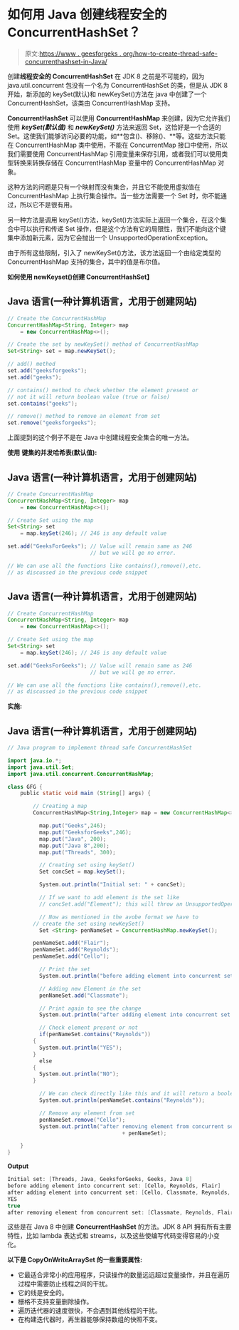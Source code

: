 # 如何用 Java 创建线程安全的 ConcurrentHashSet？

> 原文:[https://www . geesforgeks . org/how-to-create-thread-safe-concurrenthashset-in-Java/](https://www.geeksforgeeks.org/how-to-create-a-thread-safe-concurrenthashset-in-java/)

创建**线程安全的 ConcurrentHashSet** 在 JDK 8 之前是不可能的，因为 java.util.concurrent 包没有一个名为 ConcurrentHashSet 的类，但是从 JDK 8 开始，新添加的 keySet(默认)和 newKeySet()方法在 java 中创建了一个 ConcurrentHashSet，该类由 ConcurrentHashMap 支持。

**ConcurrentHashSet** 可以使用 **ConcurrentHashMap** 来创建，因为它允许我们使用 ***keySet(默认值)*** 和 ***newKeySet()*** 方法来返回 Set，这恰好是一个合适的 Set。这使我们能够访问必要的功能，如**包含()、移除()、**等。这些方法只能在 ConcurrentHashMap 类中使用，不能在 ConcurrentMap 接口中使用，所以我们需要使用 ConcurrentHashMap 引用变量来保存引用，或者我们可以使用类型转换来转换存储在 ConcurrentHashMap 变量中的 ConcurrentHashMap 对象。

这种方法的问题是只有一个映射而没有集合，并且它不能使用虚拟值在 ConcurrentHashMap 上执行集合操作。当一些方法需要一个 Set 时，你不能通过，所以它不是很有用。

另一种方法是调用 keySet()方法，keySet()方法实际上返回一个集合，在这个集合中可以执行和传递 Set 操作，但是这个方法有它的局限性，我们不能向这个键集中添加新元素，因为它会抛出一个 UnsupportedOperationException。

由于所有这些限制，引入了 newKeySet()方法，该方法返回一个由给定类型的 ConcurrentHashMap 支持的集合，其中的值是布尔值。

**如何使用 newKeyset()创建 ConcurrentHashSet】**

## Java 语言(一种计算机语言，尤用于创建网站)

```java
// Create the ConcurrentHashMap
ConcurrentHashMap<String, Integer> map
    = new ConcurrentHashMap<>();

// Create the set by newKeySet() method of ConcurrentHashMap
Set<String> set = map.newKeySet();

// add() method
set.add("geeksforgeeks");
set.add("geeks");

// contains() method to check whether the element present or
// not it will return boolean value (true or false)
set.contains("geeks");

// remove() method to remove an element from set
set.remove("geeksforgeeks");
```

上面提到的这个例子不是在 Java 中创建线程安全集合的唯一方法。

**使用** **键集的并发哈希表(默认值):**

## Java 语言(一种计算机语言，尤用于创建网站)

```java
// Create ConcurrentHashMap
ConcurrentHashMap<String, Integer> map
    = new ConcurrentHashMap<>();

// Create Set using the map
Set<String> set
    = map.keySet(246); // 246 is any default value

set.add("GeeksForGeeks"); // Value will remain same as 246
                          // but we will ge no error.

// We can use all the functions like contains(),remove(),etc.
// as discussed in the previous code snippet
```

## Java 语言(一种计算机语言，尤用于创建网站)

```java
// Create ConcurrentHashMap
ConcurrentHashMap<String, Integer> map
    = new ConcurrentHashMap<>();

// Create Set using the map
Set<String> set
    = map.keySet(246); // 246 is any default value

set.add("GeeksForGeeks"); // Value will remain same as 246
                          // but we will ge no error.

// We can use all the functions like contains(),remove(),etc.
// as discussed in the previous code snippet
```

**实施:**

## Java 语言(一种计算机语言，尤用于创建网站)

```java
// Java program to implement thread safe ConcurrentHashSet

import java.io.*;
import java.util.Set;
import java.util.concurrent.ConcurrentHashMap;

class GFG {
    public static void main (String[] args) {

        // Creating a map 
        ConcurrentHashMap<String,Integer> map = new ConcurrentHashMap<>();

          map.put("Geeks",246);
          map.put("GeeksforGeeks",246);
          map.put("Java", 200);
          map.put("Java 8",200);
          map.put("Threads", 300);

          // Creating set using keySet()
          Set concSet = map.keySet();

          System.out.println("Initial set: " + concSet);

          // If we want to add element is the set like
          // concSet.add("Element"); this will throw an UnsupportedOperationExcetpion

          // Now as mentioned in the avobe format we have to
        // create the set using newKeySet()
          Set <String> penNameSet = ConcurrentHashMap.newKeySet();

        penNameSet.add("Flair");
        penNameSet.add("Reynolds");
        penNameSet.add("Cello");

          // Print the set
          System.out.println("before adding element into concurrent set: " + penNameSet);

          // Adding new Element in the set
          penNameSet.add("Classmate");

          // Print again to see the change
          System.out.println("after adding element into concurrent set: " + penNameSet);

          // Check element present or not
          if(penNameSet.contains("Reynolds"))
        {
          System.out.println("YES");
        }
          else
        {
          System.out.println("NO");
        }

          // We can check directly like this and it will return a boolean value
          System.out.println(penNameSet.contains("Reynolds"));

          // Remove any element from set
          penNameSet.remove("Cello");
          System.out.println("after removing element from concurrent set: "
                                    + penNameSet);

    }
}
```

**Output**

```java
Initial set: [Threads, Java, GeeksforGeeks, Geeks, Java 8]
before adding element into concurrent set: [Cello, Reynolds, Flair]
after adding element into concurrent set: [Cello, Classmate, Reynolds, Flair]
YES
true
after removing element from concurrent set: [Classmate, Reynolds, Flair]
```

这些是在 Java 8 中创建 **ConcurrentHashSet** 的方法。JDK 8 API 拥有所有主要特性，比如 lambda 表达式和 streams，以及这些使编写代码变得容易的小变化。

**以下是 CopyOnWriteArraySet 的一些重要属性:**

*   它最适合非常小的应用程序，只读操作的数量远远超过变量操作，并且在遍历过程中需要防止线程之间的干扰。
*   它的线是安全的。
*   栅格不支持变量删除操作。
*   遍历迭代器的速度很快，不会遇到其他线程的干扰。
*   在构建迭代器时，再生器能够保持数组的快照不变。